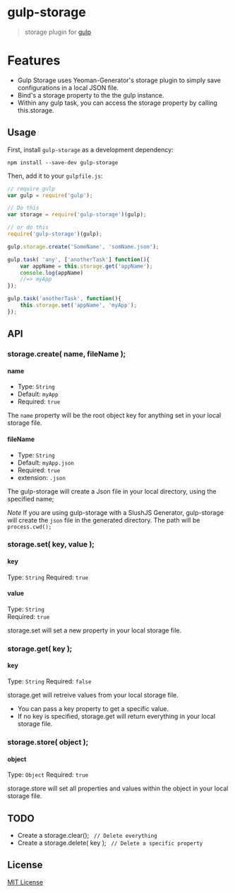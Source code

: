 <!-- (PLUGIN AUTHOR: Please read [Plugin README conventions](https://github.com/wearefractal/gulp/wiki/Plugin-README-Conventions), then delete this line) -->

# gulp-storage
<!-- [![NPM version][npm-image]][npm-url] [![Build Status][travis-image]][travis-url]  [![Coverage Status][coveralls-image]][coveralls-url] [![Dependency Status][depstat-image]][depstat-url] -->

> storage plugin for [gulp](https://github.com/wearefractal/gulp)


# Features

- Gulp Storage uses Yeoman-Generator's storage plugin to simply save configurations in a local JSON file. 
- Bind's a storage property to the the gulp instance. 
- Within any gulp task, you can access the storage property by calling this.storage.

## Usage

First, install `gulp-storage` as a development dependency:

```shell
npm install --save-dev gulp-storage
```

Then, add it to your `gulpfile.js`:

```javascript
// require gulp
var gulp = require('gulp');

// Do this
var storage = require('gulp-storage')(gulp);

// or do this
require('gulp-storage')(gulp);

gulp.storage.create('SomeName', 'somName.json');

gulp.task( 'any', ['anotherTask'] function(){
    var appName = this.storage.get('appName');
    console.log(appName)
    //=> myApp
});

gulp.task('anotherTask', function(){
    this.storage.set('appName', 'myApp');
});
```

## API

### storage.create( name, fileName );

#### name
- Type: `String`  
- Default: `myApp`
- Required: `true`

The `name` property will be the root object key for anything set in your local storage file.

#### fileName
- Type: `String`
- Default: `myApp.json`
- Required: `true`
- extension: `.json`

The gulp-storage will create a Json file in your local directory, using the specified name;

*Note* If you are using gulp-storage with a SlushJS Generator, gulp-storage will create the `json` file in the generated directory.
The path will be `process.cwd();`


### storage.set( key, value );

#### key
Type: `String`
Required: `true`

#### value
Type: `String`  
Required: `true`

storage.set will set a new property in your local storage file.

### storage.get( key );

#### key
Type: `String` 
Required: `false`

storage.get will retreive values from your local storage file.
- You can pass a key property to get a specific value.
- If no key is specified, storage.get will return everything in your local storage file.

### storage.store( object );

#### object
Type: `Object`
Required: `true`

storage.store will set all properties and values within the object in your local storage file.


## TODO
- Create a storage.clear(); ` // Delete everything`
- Create a storage.delete( key ); ` // Delete a specific property`

## License

[MIT License](http://en.wikipedia.org/wiki/MIT_License)

[npm-url]: https://npmjs.org/package/gulp-storage
[npm-image]: https://badge.fury.io/js/gulp-storage.png

[travis-url]: http://travis-ci.org/JoelCoxOKC/gulp-storage
[travis-image]: https://secure.travis-ci.org/JoelCoxOKC/gulp-storage.png?branch=master

[coveralls-url]: https://coveralls.io/r/JoelCoxOKC/gulp-storage
[coveralls-image]: https://coveralls.io/repos/JoelCoxOKC/gulp-storage/badge.png

[depstat-url]: https://david-dm.org/JoelCoxOKC/gulp-storage
[depstat-image]: https://david-dm.org/JoelCoxOKC/gulp-storage.png
